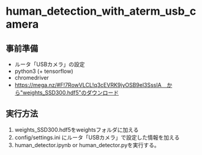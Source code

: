 # human_detection_with_aterm_usb_camera

## 事前準備
- ルータ「USBカメラ」の設定
- python3 (+ tensorflow)
- chromedriver
- https://mega.nz/#F!7RowVLCL!q3cEVRK9jyOSB9el3SssIA　から"weights_SSD300.hdf5"のダウンロード

## 実行方法
1. weights_SSD300.hdf5をweightsフォルダに加える
2. config/settings.ini にルータ「USBカメラ」で設定した情報を加える
3. human_detector.ipynb or human_detector.pyを実行する。
